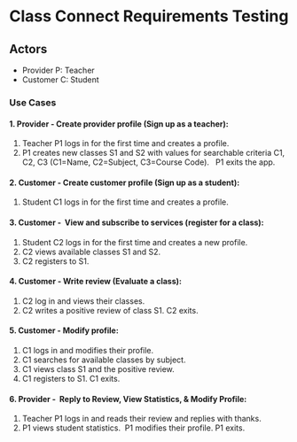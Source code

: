 # Class Connect Requirements Testing
## Actors
- Provider P: Teacher
- Customer C: Student

### Use Cases
#### 1. Provider - Create provider profile (Sign up as a teacher):
1. Teacher P1 logs in for the first time and creates a profile.
2. P1 creates new classes S1 and S2 with values for searchable criteria C1, C2, C3 (C1=Name, C2=Subject, C3=Course Code).  
P1 exits the app.

#### 2. Customer - Create customer profile (Sign up as a student):
1. Student C1 logs in for the first time and creates a profile.

#### 3. Customer -  View and subscribe to services (register for a class):
1. Student C2 logs in for the first time and creates a new profile.
2. C2 views available classes S1 and S2.
3. C2 registers to S1.

#### 4. Customer - Write review (Evaluate a class):
1. C2 log in and views their classes.
2. C2 writes a positive review of class S1. C2 exits.

#### 5. Customer - Modify profile:
1. C1 logs in and modifies their profile.
2. C1 searches for available classes by subject.
3. C1 views class S1 and the positive review.
4. C1 registers to S1. C1 exits.

#### 6. Provider -  Reply to Review, View Statistics, & Modify Profile:
1. Teacher P1 logs in and reads their review and replies with thanks. 
2. P1 views student statistics.  P1 modifies their profile. P1 exits.
